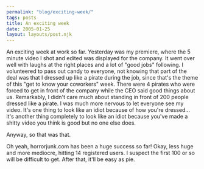```yaml
---
permalink: "blog/exciting-week/"
tags: posts
title: An exciting week
date: 2005-01-25
layout: layouts/post.njk
---
```


An exciting week at work so far. Yesterday was my premiere, where the 5 minute video I shot and edited was displayed for the company. It went over well with laughs at the right places and a lot of "good jobs" following. I volunteered to pass out candy to everyone, not knowing that part of the deal was that I dressed up like a pirate during the job, since that's the theme of this "get to know your coworkers" week. There were 4 pirates who were forced to get in front of the company while the CEO said good things about us. Remarkably, I didn't care much about standing in front of 200 people dressed like a pirate. I was much more nervous to let everyone see my video. It's one thing to look like an idiot because of how you're dressed... it's another thing completely to look like an idiot because you've made a shitty video you think is good but no one else does. 

Anyway, so that was that. 

Oh yeah, horrorjunk.com has been a huge success so far! Okay, less huge and more mediocre, hitting 14 registered users. I suspect the first 100 or so will be difficult to get. After that, it'll be easy as pie.
